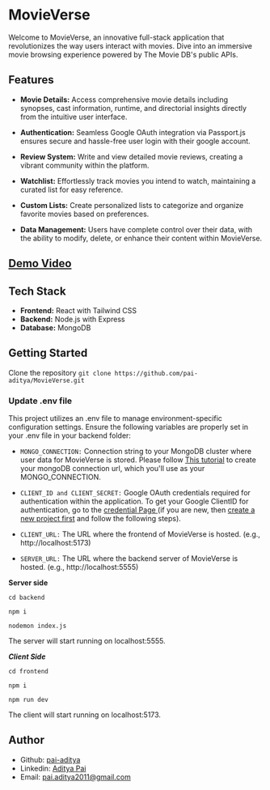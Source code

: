 # MovieVerse
Welcome to MovieVerse, an innovative full-stack application that revolutionizes the way users interact with movies. Dive into an immersive movie browsing experience powered by The Movie DB's public APIs.

## Features

* **Movie Details:** Access comprehensive movie details including synopses, cast information, runtime, and directorial insights directly from the intuitive user interface.

* **Authentication:** Seamless Google OAuth integration via Passport.js ensures secure and hassle-free user login with their google account.

* **Review System:** Write and view detailed movie reviews, creating a vibrant community within the platform.

* **Watchlist:** Effortlessly track movies you intend to watch, maintaining a curated list for easy reference.

* **Custom Lists:** Create personalized lists to categorize and organize favorite movies based on preferences.

* **Data Management:** Users have complete control over their data, with the ability to modify, delete, or enhance their content within MovieVerse.

## [Demo Video](https://drive.google.com/drive/folders/1wb9zmC1krbIloWP-VyzXGDzafHVyW9g6)

## Tech Stack

* **Frontend:** React with Tailwind CSS
* **Backend:** Node.js with Express
* **Database:** MongoDB

## Getting Started

Clone the repository
`git clone https://github.com/pai-aditya/MovieVerse.git`

### Update .env file


This project utilizes an .env file to manage environment-specific configuration settings. Ensure the following variables are properly set in your .env file in your backend folder:

- `MONGO_CONNECTION:` Connection string to your MongoDB cluster where user data for MovieVerse is stored. Please follow [This tutorial](https://dev.to/dalalrohit/how-to-connect-to-mongodb-atlas-using-node-js-k9i) to create your mongoDB connection url, which you'll use as your MONGO_CONNECTION.


- `CLIENT_ID and CLIENT_SECRET:` Google OAuth credentials required for authentication within the application. To get your Google ClientID for authentication, go to the [credential Page ](https://console.cloud.google.com/apis/credentials) (if you are new, then [create a new project first](https://console.cloud.google.com/projectcreate) and follow the following steps).


- `CLIENT_URL:` The URL where the frontend of MovieVerse is hosted. (e.g., http://localhost:5173)

- `SERVER_URL:` The URL where the backend server of MovieVerse is hosted. (e.g., http://localhost:5555)

**Server side**


```cd backend```

```npm i```

```nodemon index.js```

The server will start running on localhost:5555.

***Client Side***


```cd frontend```

```npm i```

```npm run dev```

The client will start running on localhost:5173.

## Author

- Github: [pai-aditya](https://github.com/pai-aditya)
- Linkedin: [Aditya Pai](https://www.linkedin.com/in/aditya-pai-581b2621a/)
- Email: [pai.aditya2011@gmail.com](mailto:pai.aditya2011@gmail.com)